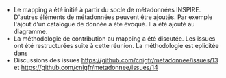 - Le mapping a été initié à partir du socle de métadonnées INSPIRE. D'autres éléments de métadonnées peuvent être ajoutés. Par exemple l'ajout d'un catalogue de donnée a été évoqué. Il a été ajouté au diagramme.
- La méthodologie de contribution au mapping a été discutée. Les issues ont été restructurées suite à cette réunion. La méthodologie est eplicitée dans 
- Discussions des issues https://github.com/cnigfr/metadonnee/issues/13 et https://github.com/cnigfr/metadonnee/issues/14
